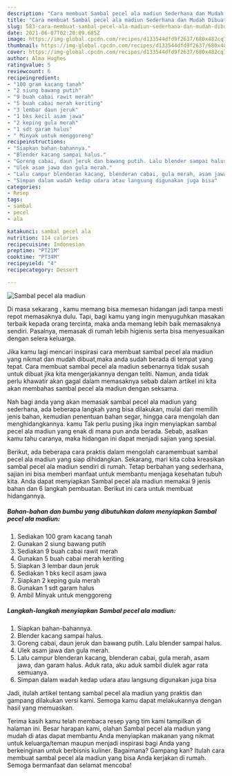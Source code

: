 ```yaml
---
description: "Cara membuat Sambal pecel ala madiun Sederhana dan Mudah Dibuat"
title: "Cara membuat Sambal pecel ala madiun Sederhana dan Mudah Dibuat"
slug: 583-cara-membuat-sambal-pecel-ala-madiun-sederhana-dan-mudah-dibuat
date: 2021-06-07T02:20:09.685Z
image: https://img-global.cpcdn.com/recipes/d133544dfd9f2637/680x482cq70/sambal-pecel-ala-madiun-foto-resep-utama.jpg
thumbnail: https://img-global.cpcdn.com/recipes/d133544dfd9f2637/680x482cq70/sambal-pecel-ala-madiun-foto-resep-utama.jpg
cover: https://img-global.cpcdn.com/recipes/d133544dfd9f2637/680x482cq70/sambal-pecel-ala-madiun-foto-resep-utama.jpg
author: Alma Hughes
ratingvalue: 5
reviewcount: 6
recipeingredient:
- "100 gram kacang tanah"
- "2 siung bawang putih"
- "9 buah cabai rawit merah"
- "5 buah cabai merah keriting"
- "3 lembar daun jeruk"
- "1 bks kecil asam jawa"
- "2 keping gula merah"
- "1 sdt garam halus"
- " Minyak untuk menggoreng"
recipeinstructions:
- "Siapkan bahan-bahannya."
- "Blender kacang sampai halus."
- "Goreng cabai, daun jeruk dan bawang putih. Lalu blender sampai halus."
- "Ulek asam jawa dan gula merah."
- "Lalu campur blenderan kacang, blenderan cabai, gula merah, asam jawa, dan garam halus. Aduk rata, aku aduk sambil diulek agar rata semuanya."
- "Simpan dalam wadah kedap udara atau langsung digunakan juga bisa"
categories:
- Resep
tags:
- sambal
- pecel
- ala

katakunci: sambal pecel ala 
nutrition: 114 calories
recipecuisine: Indonesian
preptime: "PT21M"
cooktime: "PT34M"
recipeyield: "4"
recipecategory: Dessert

---
```



![Sambal pecel ala madiun](https://img-global.cpcdn.com/recipes/d133544dfd9f2637/680x482cq70/sambal-pecel-ala-madiun-foto-resep-utama.jpg)

Di masa  sekarang , kamu memang bisa memesan hidangan jadi tanpa mesti repot memasaknya dulu. Tapi, bagi kamu yang ingin menyuguhkan masakan terbaik kepada orang tercinta, maka anda memang lebih baik memasaknya sendiri. Pasalnya, memasak di rumah lebih higienis serta bisa menyesuaikan dengan selera keluarga.

Jika kamu lagi mencari inspirasi cara membuat sambal pecel ala madiun yang nikmat dan mudah dibuat,maka anda sudah berada di tempat yang tepat. Cara membuat sambal pecel ala madiun  sebenarnya tidak susah untuk dibuat jika kita mengerjakannya dengan teliti. Namun, anda tidak perlu khawatir akan gagal dalam memasaknya 
sebab dalam artikel ini kita akan membahas sambal pecel ala madiun dengan seksama.  



Nah bagi anda yang akan memasak sambal pecel ala madiun yang sederhana, ada beberapa langkah yang bisa dilakukan, mulai dari memilih jenis bahan, kemudian penentuan bahan segar, hingga cara mengolah dan menghidangkannya. kamu Tak perlu pusing jika ingin menyiapkan sambal pecel ala madiun yang enak di mana pun anda berada. Sebab, asalkan kamu  tahu caranya, maka hidangan ini dapat menjadi sajian yang spesial.

Berikut, ada beberapa cara praktis  dalam mengolah caramembuat sambal pecel ala madiun yang siap dihidangkan. Sekarang, mari kita coba kreasikan sambal pecel ala madiun sendiri di rumah. Tetap berbahan yang sederhana, sajian ini bisa memberi manfaat untuk membantu menjaga kesehatan tubuh kita. Anda dapat menyiapkan Sambal pecel ala madiun memakai 9 jenis bahan dan 6 langkah pembuatan. Berikut ini cara untuk membuat hidangannya.

<!--inarticleads1-->

##### Bahan-bahan dan bumbu yang dibutuhkan dalam menyiapkan Sambal pecel ala madiun:

1. Sediakan 100 gram kacang tanah
1. Gunakan 2 siung bawang putih
1. Sediakan 9 buah cabai rawit merah
1. Gunakan 5 buah cabai merah keriting
1. Siapkan 3 lembar daun jeruk
1. Sediakan 1 bks kecil asam jawa
1. Siapkan 2 keping gula merah
1. Gunakan 1 sdt garam halus
1. Ambil  Minyak untuk menggoreng




<!--inarticleads2-->

##### Langkah-langkah menyiapkan Sambal pecel ala madiun:

1. Siapkan bahan-bahannya.
1. Blender kacang sampai halus.
1. Goreng cabai, daun jeruk dan bawang putih. Lalu blender sampai halus.
1. Ulek asam jawa dan gula merah.
1. Lalu campur blenderan kacang, blenderan cabai, gula merah, asam jawa, dan garam halus. Aduk rata, aku aduk sambil diulek agar rata semuanya.
1. Simpan dalam wadah kedap udara atau langsung digunakan juga bisa




Jadi, itulah artikel tentang  sambal pecel ala madiun  yang praktis dan gampang dilakukan versi kami. Semoga kamu dapat melakukannya dengan hasil yang memuaskan. 

Terima kasih kamu telah membaca resep yang tim kami tampilkan di halaman ini. Besar harapan kami, olahan  Sambal pecel ala madiun yang mudah di atas dapat membantu Anda menyiapkan makanan yang nikmat untuk keluarga/teman maupun menjadi inspirasi bagi Anda yang berkeinginan untuk berbisnis kuliner. Bagaimana? Gampang kan? Itulah cara membuat sambal pecel ala madiun yang bisa Anda kerjakan di rumah. Semoga bermanfaat dan selamat mencoba!


